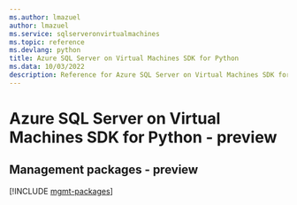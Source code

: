```yaml
---
ms.author: lmazuel
author: lmazuel
ms.service: sqlserveronvirtualmachines
ms.topic: reference
ms.devlang: python
title: Azure SQL Server on Virtual Machines SDK for Python
ms.data: 10/03/2022
description: Reference for Azure SQL Server on Virtual Machines SDK for Python
---
```

# Azure SQL Server on Virtual Machines SDK for Python - preview

## Management packages - preview
[!INCLUDE [mgmt-packages](sql-server-on-virtual-machines-mgmt-index.md)]